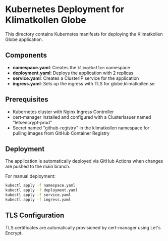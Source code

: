 # Kubernetes Deployment for Klimatkollen Globe

This directory contains Kubernetes manifests for deploying the Klimatkollen Globe application.

## Components

- **namespace.yaml**: Creates the `klimatkollen` namespace
- **deployment.yaml**: Deploys the application with 2 replicas
- **service.yaml**: Creates a ClusterIP service for the application
- **ingress.yaml**: Sets up the ingress with TLS for globe.klimatkollen.se

## Prerequisites

- Kubernetes cluster with Nginx Ingress Controller
- cert-manager installed and configured with a ClusterIssuer named "letsencrypt-prod"
- Secret named "github-registry" in the klimatkollen namespace for pulling images from GitHub Container Registry

## Deployment

The application is automatically deployed via GitHub Actions when changes are pushed to the main branch.

For manual deployment:

```bash
kubectl apply -f namespace.yaml
kubectl apply -f deployment.yaml
kubectl apply -f service.yaml
kubectl apply -f ingress.yaml
```

## TLS Configuration

TLS certificates are automatically provisioned by cert-manager using Let's Encrypt.

